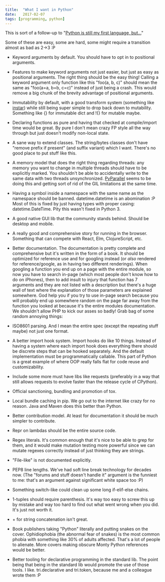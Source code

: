 ```yaml
---
title:	"What I want in Python"
date:	2017-02-07
tags: [programming, python]
---
```


  This is sort of a follow-up to "[Python is still my first language, but…](https://medium.com/@boxed/why-python-is-still-my-first-choice-9780b4f4b2c?source=linkShare-8ad86cc82e5f-1486473582)"

Some of these are easy, some are hard, some might require a transition almost as bad as 2->3 :P

* Keyword arguments by default. You should have to opt in to positional arguments.
* Features to make keyword arguments not just easier, but just as easy as positional arguments. The right thing should be the easy thing! Calling a keyword argument only function like this "foo(a, b, c)" should mean the same as "foo(a=a, b=b, c=c)" instead of just being a crash. This would remove a big chunk of the brevity advantage of positional arguments.
* Immutability by default, with a good transform system (something like [instar](https://github.com/boxed/instar)) while still being super simple to drop back down to mutability. Something like {} for immutable dict and !{} for mutable maybe.
* Declaring functions as pure and having that checked at compile/import time would be great. By pure I don't mean crazy FP style all the way through but just doesn't modify non-local state.
* A sane way to extend classes. The string/bytes classes don't have "remove prefix if present" (and suffix variant) which I want. There's no good place to put stuff like this.
* A memory model that does the right thing regarding threads: any memory you want to change in multiple threads should have to be explicitly marked. You shouldn't be able to accidentally write to the same data with two threads unsynchronized. [PyParallel](http://pyparallel.org) seems to be doing this and getting sort of rid of the GIL limitations at the same time.
* Having a symbol inside a namespace with the same name as the namespace should be banned. datetime.datetime is an abomination :P Most of this is fixed by just having types with proper casing: datetime.DateTime. Pity this wasn't fixed in Python 3.
* A good native GUI lib that the community stands behind. Should be desktop and mobile.
* A really good and comprehensive story for running in the browser. Something that can compete with React, Elm, ClojureScript, etc.
* Better documentation. The documentation is pretty complete and comprehensive but it's written in the form of a book. It should be optimized for reference use and for googling instead (or *also* rendered for reference/google, as in having two different renderings). When googling a function you end up on a page with the entire module, so now you have to search in-page (which most people don't know how to do on iPhones), then to add insult to injury that function has 7 arguments and they are not listed with a description but there's a huge wall of text where the explanation of those parameters are explained somewhere. God help you if you try to use in-page search because you will probably end up somewhere random on the page far away from the function you looked at because it's the entire modules documentation. We shouldn't allow PHP to kick our asses so badly!
Grab bag of some random annoying things:

* ISO8601 parsing. And I mean the entire spec (except the repeating stuff maybe) not just one format.
* A better import hook system. Import hooks do like 10 things. Instead of having a system where each import hook does everything there should be discrete steps that can be hooked separately. And the default implementation must be programmatically callable. This part of Python is a great example of where OOP really falls flat for code reuse and customizability.
* Include some more must have libs like requests (preferably in a way that still allows requests to evolve faster than the release cycle of CPython).
* Official sanctioning, bundling and promotion of tox.
* Local bundle caching in pip. We go out to the internet like crazy for no reason. Java and Maven does this better than Python.
* Better contribution model. At least for documentation it should be much simpler to contribute.
* Repr on lambdas should be the entire source code.
* Regex literals. It's common enough that it's nice to be able to grep for them, and it would make mutation testing more powerful since we can mutate regexes correctly instead of just thinking they are strings.
* "File-like" is not documented explicitly.
* PEP8 line lengths. We've had soft line break technology for decades now. (The "forums and stuff doesn't handle it" argument is the funniest to me: that's an argument against significant white space too :P)
* Something switch-like could clean up some long if-elif-else chains.
* 1-tuples should require parenthesis. It's way too easy to screw this up by mistake and way too hard to find out what went wrong when you did. It's just not worth it.
* \+ for string concatenation isn't great.
* Book publishers taking "Python" literally and putting snakes on the cover. Ophidiophobia (the abnormal fear of snakes) is the most common phobia with something like 30% of adults affected. That's a lot of people to alienate. More covers making obscure Monty Python references would be better.
* Better tooling for declarative programming in the standard lib. The point being that being in the standard lib would promote the use of those tools. I like. tri.declarative and tri.token, because me and a colleague wrote them :P
